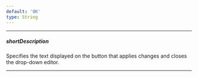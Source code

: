 ```yaml
---
default: 'OK'
type: String
---
```

---
##### shortDescription
Specifies the text displayed on the button that applies changes and closes the drop-down editor.

---
